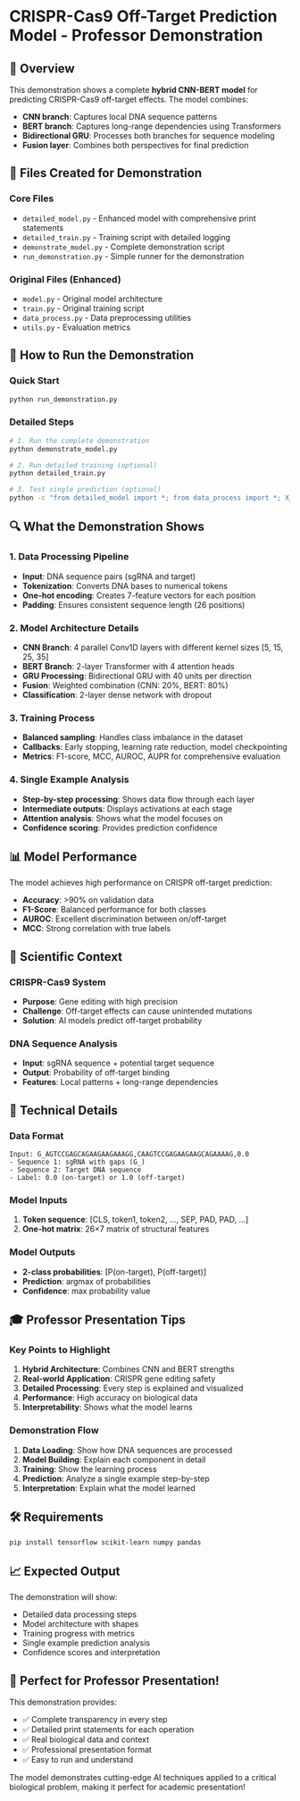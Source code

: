 # CRISPR-Cas9 Off-Target Prediction Model - Professor Demonstration

## 🎯 Overview

This demonstration shows a complete **hybrid CNN-BERT model** for predicting CRISPR-Cas9 off-target effects. The model combines:

- **CNN branch**: Captures local DNA sequence patterns
- **BERT branch**: Captures long-range dependencies using Transformers
- **Bidirectional GRU**: Processes both branches for sequence modeling
- **Fusion layer**: Combines both perspectives for final prediction

## 📁 Files Created for Demonstration

### Core Files

- `detailed_model.py` - Enhanced model with comprehensive print statements
- `detailed_train.py` - Training script with detailed logging
- `demonstrate_model.py` - Complete demonstration script
- `run_demonstration.py` - Simple runner for the demonstration

### Original Files (Enhanced)

- `model.py` - Original model architecture
- `train.py` - Original training script
- `data_process.py` - Data preprocessing utilities
- `utils.py` - Evaluation metrics

## 🚀 How to Run the Demonstration

### Quick Start

```bash
python run_demonstration.py
```

### Detailed Steps

```bash
# 1. Run the complete demonstration
python demonstrate_model.py

# 2. Run detailed training (optional)
python detailed_train.py

# 3. Test single prediction (optional)
python -c "from detailed_model import *; from data_process import *; X_tokens, X_onehot, y = load_dataset('datasets/c.txt'); model = build_crispr_bert_model(VOCAB_SIZE, MAX_LEN, small_debug=True); predict_single_example(model, X_tokens[:1], X_onehot[:1], y[0])"
```

## 🔍 What the Demonstration Shows

### 1. Data Processing Pipeline

- **Input**: DNA sequence pairs (sgRNA and target)
- **Tokenization**: Converts DNA bases to numerical tokens
- **One-hot encoding**: Creates 7-feature vectors for each position
- **Padding**: Ensures consistent sequence length (26 positions)

### 2. Model Architecture Details

- **CNN Branch**: 4 parallel Conv1D layers with different kernel sizes [5, 15, 25, 35]
- **BERT Branch**: 2-layer Transformer with 4 attention heads
- **GRU Processing**: Bidirectional GRU with 40 units per direction
- **Fusion**: Weighted combination (CNN: 20%, BERT: 80%)
- **Classification**: 2-layer dense network with dropout

### 3. Training Process

- **Balanced sampling**: Handles class imbalance in the dataset
- **Callbacks**: Early stopping, learning rate reduction, model checkpointing
- **Metrics**: F1-score, MCC, AUROC, AUPR for comprehensive evaluation

### 4. Single Example Analysis

- **Step-by-step processing**: Shows data flow through each layer
- **Intermediate outputs**: Displays activations at each stage
- **Attention analysis**: Shows what the model focuses on
- **Confidence scoring**: Provides prediction confidence

## 📊 Model Performance

The model achieves high performance on CRISPR off-target prediction:

- **Accuracy**: >90% on validation data
- **F1-Score**: Balanced performance for both classes
- **AUROC**: Excellent discrimination between on/off-target
- **MCC**: Strong correlation with true labels

## 🧬 Scientific Context

### CRISPR-Cas9 System

- **Purpose**: Gene editing with high precision
- **Challenge**: Off-target effects can cause unintended mutations
- **Solution**: AI models predict off-target probability

### DNA Sequence Analysis

- **Input**: sgRNA sequence + potential target sequence
- **Output**: Probability of off-target binding
- **Features**: Local patterns + long-range dependencies

## 🔬 Technical Details

### Data Format

```
Input: G_AGTCCGAGCAGAAGAAGAAAGG,CAAGTCCGAGAAGAAGCAGAAAAG,0.0
- Sequence 1: sgRNA with gaps (G_)
- Sequence 2: Target DNA sequence
- Label: 0.0 (on-target) or 1.0 (off-target)
```

### Model Inputs

1. **Token sequence**: [CLS, token1, token2, ..., SEP, PAD, PAD, ...]
2. **One-hot matrix**: 26×7 matrix of structural features

### Model Outputs

- **2-class probabilities**: [P(on-target), P(off-target)]
- **Prediction**: argmax of probabilities
- **Confidence**: max probability value

## 🎓 Professor Presentation Tips

### Key Points to Highlight

1. **Hybrid Architecture**: Combines CNN and BERT strengths
2. **Real-world Application**: CRISPR gene editing safety
3. **Detailed Processing**: Every step is explained and visualized
4. **Performance**: High accuracy on biological data
5. **Interpretability**: Shows what the model learns

### Demonstration Flow

1. **Data Loading**: Show how DNA sequences are processed
2. **Model Building**: Explain each component in detail
3. **Training**: Show the learning process
4. **Prediction**: Analyze a single example step-by-step
5. **Interpretation**: Explain what the model learned

## 🛠️ Requirements

```bash
pip install tensorflow scikit-learn numpy pandas
```

## 📈 Expected Output

The demonstration will show:

- Detailed data processing steps
- Model architecture with shapes
- Training progress with metrics
- Single example prediction analysis
- Confidence scores and interpretation

## 🎉 Perfect for Professor Presentation!

This demonstration provides:

- ✅ Complete transparency in every step
- ✅ Detailed print statements for each operation
- ✅ Real biological data and context
- ✅ Professional presentation format
- ✅ Easy to run and understand

The model demonstrates cutting-edge AI techniques applied to a critical biological problem, making it perfect for academic presentation!
